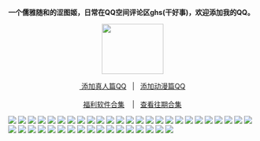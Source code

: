 <p><strong>一个儒雅随和的涩图姬，日常在QQ空间评论区ghs(干好事)，欢迎添加我的QQ。</strong></p>
<div align="center"><img src="https://wx3.sinaimg.cn/large/0089Y8wTly1ghh92f25olg303h02ut8z.gif" height="102" width="125"/>
<p><a href="https://qm.qq.com/cgi-bin/qm/qr?k=m_LgW6KgED1aHePiscfi4DAD6KxDqSjy&no
" rel="nofollow">&nbsp添加真人篇QQ</a>&nbsp&nbsp | &nbsp&nbsp;<a href="https://qm.qq.com/cgi-bin/qm/qr?k=VHVfncJChRrSp_NGJrlJNgYpoaZ9ukMV"rel="nofollow">添加动漫篇QQ</a><br/><br><a href="http://dwz.date/bWEk">福利软件合集</a> &nbsp&nbsp&nbsp|&nbsp&nbsp;&nbsp<a href="http://dwz.date/bQdz">查看往期合集</a></p></div>

<img src="https://i.loli.net/2020/08/14/hi8m93WnVzMg5Sp.jpg" />
<img src="https://i.loli.net/2020/08/14/5cnAL3dyHimOlr9.jpg" />
<img src="https://i.loli.net/2020/08/14/8CgNb6ZyxwSIfaH.jpg" />
<img src="https://i.loli.net/2020/08/14/4UfJ6HxnejANEma.jpg" />
<img src="https://i.loli.net/2020/08/14/fSaDbxphdP4Oq9g.jpg" />
<img src="https://i.loli.net/2020/08/14/Voy2MBbGUleDHrz.jpg" />
<img src="https://i.loli.net/2020/08/14/jXORTk6yDL7abHG.jpg" />
<img src="https://i.loli.net/2020/08/14/RBPKuDCOHMopqyf.jpg" />
<img src="https://i.loli.net/2020/08/14/zngbshLU3RAOu9X.jpg" />
<img src="https://i.loli.net/2020/08/14/1XVD9JEHWdf4SeO.jpg" /> 
<img src="https://i.loli.net/2020/08/14/DzTjLIlrQfkYbmX.jpg" />
<img src="https://i.loli.net/2020/08/14/ai5QGqrJHkOh3xo.jpg" />
<img src="https://i.loli.net/2020/08/14/sAtPRKezk95yLbE.jpg" />
<img src="https://i.loli.net/2020/08/14/gQNfRL6sPi5lOBt.jpg" />
<img src="https://i.loli.net/2020/08/14/3Lm5MWCAVNzHIae.jpg" />
<img src="https://i.loli.net/2020/08/14/AMDoTg3QYnxsitu.jpg" />
<img src="https://i.loli.net/2020/08/14/1xIDmn8qQSGTJB7.jpg" />
<img src="https://i.loli.net/2020/08/14/FeWavmyfEKCU3wr.jpg" />
<img src="https://i.loli.net/2020/08/14/FXRI1hqfYw3uoGs.jpg" />
<img src="https://i.loli.net/2020/08/14/T5zfSqewn8urByc.jpg" />
<img src="https://i.loli.net/2020/08/14/EHPinXU4hTpmkBo.jpg" />
<img src="https://i.loli.net/2020/08/14/eh7s4jpl89PDcrR.jpg" />
<img src="https://i.loli.net/2020/08/14/BHbUr5tEn9ZQ2dg.jpg" />
<img src="https://i.loli.net/2020/08/14/yNGmSlcUrABPXnZ.jpg" />
<img src="https://i.loli.net/2020/08/14/jGADIwaH9lnyFJS.jpg" />
<img src="https://i.loli.net/2020/08/14/1LV6psNzeIJiwDK.jpg" />
<img src="https://upload.cc/i1/2020/08/14/qFEbg8.jpeg" />
<img src="https://upload.cc/i1/2020/08/14/d4O30J.jpeg" />
<img src="https://upload.cc/i1/2020/08/14/3YJrdv.jpeg" />
<img src="https://upload.cc/i1/2020/08/14/lNxkzj.jpeg" />
<img src="https://upload.cc/i1/2020/08/14/Zkfg4Q.jpeg" />
<img src="https://upload.cc/i1/2020/08/14/5tXsHi.jpeg" />
<img src="https://upload.cc/i1/2020/08/14/rNd4bl.jpeg" />
<img src="https://upload.cc/i1/2020/08/14/jEL3tz.jpeg" />
<img src="https://upload.cc/i1/2020/08/14/sUGlHZ.jpeg" />
<img src="https://upload.cc/i1/2020/08/14/oCqFPi.jpeg" />
<img src="https://upload.cc/i1/2020/08/14/5g4Dhy.jpeg" />
<img src="https://upload.cc/i1/2020/08/14/ZwU1BW.jpeg" />
<img src="https://upload.cc/i1/2020/08/14/0coSKl.jpeg" />
<img src="https://upload.cc/i1/2020/08/14/BFWobI.jpeg" />
<img src="https://upload.cc/i1/2020/08/14/WK9UAy.jpeg" />
<img src="https://upload.cc/i1/2020/08/14/MZajsv.jpeg" />
